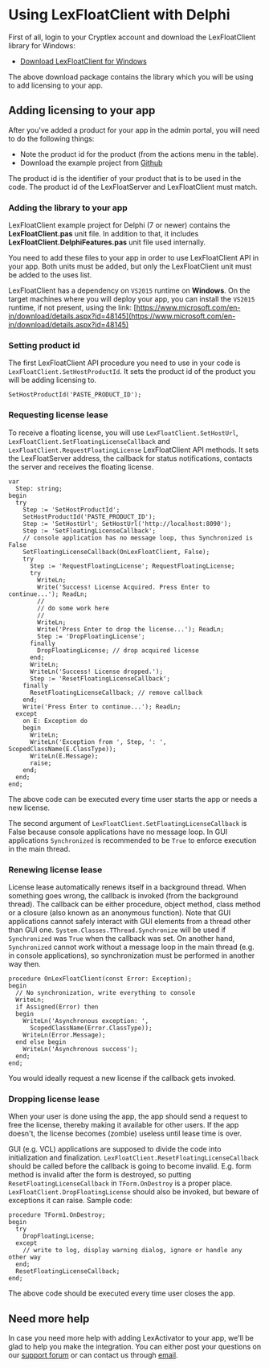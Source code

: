 # Using LexFloatClient with Delphi

First of all, login to your Cryptlex account and download the LexFloatClient library for Windows:

* [Download LexFloatClient for Windows](https://app.cryptlex.com/developer/sdk-downloads)

The above download package contains the library which you will be using to add licensing to your app.

## Adding licensing to your app

After you've added a product for your app in the admin portal, you will need to do the following things:

* Note the product id for the product (from the actions menu in the table).
* Download the example project from [Github](https://github.com/cryptlex/lexfloatclient-delphi)

The product id is the identifier of your product that is to be used in the code. The product id of the LexFloatServer and LexFloatClient must match.

### Adding the library to your app

LexFloatClient example project for Delphi (7 or newer) contains the **LexFloatClient.pas** unit file. In addition to that, it includes **LexFloatClient.DelphiFeatures.pas** unit file used internally.

You need to add these files to your app in order to use LexFloatClient API in your app. Both units must be added, but only the LexFloatClient unit must be added to the uses list.

LexFloatClient has a dependency on `VS2015` runtime on **Windows**. On the target machines where you will deploy your app, you can install the `VS2015` runtime, if not present, using the link: [https://www.microsoft.com/en-in/download/details.aspx?id=48145](https://www.microsoft.com/en-in/download/details.aspx?id=48145)

### Setting product id

The first LexFloatClient API procedure you need to use in your code is `LexFloatClient.SetHostProductId`. It sets the product id of the product you will be adding licensing to.

```
SetHostProductId('PASTE_PRODUCT_ID');
```

### Requesting license lease

To receive a floating license, you will use `LexFloatClient.SetHostUrl`, `LexFloatClient.SetFloatingLicenseCallback` and `LexFloatClient.RequestFloatingLicense` LexFloatClient API methods. It sets the LexFloatServer address, the callback for status notifications, contacts the server and receives the floating license.

```
var
  Step: string;
begin
  try
    Step := 'SetHostProductId';
    SetHostProductId('PASTE_PRODUCT_ID');
    Step := 'SetHostUrl'; SetHostUrl('http://localhost:8090');
    Step := 'SetFloatingLicenseCallback';
    // console application has no message loop, thus Synchronized is False
    SetFloatingLicenseCallback(OnLexFloatClient, False);
    try
      Step := 'RequestFloatingLicense'; RequestFloatingLicense;
      try
        WriteLn;
        Write('Success! License Acquired. Press Enter to continue...'); ReadLn;
        //
        // do some work here
        //
        WriteLn;
        Write('Press Enter to drop the license...'); ReadLn;
        Step := 'DropFloatingLicense';
      finally
        DropFloatingLicense; // drop acquired license
      end;
      WriteLn;
      WriteLn('Success! License dropped.');
      Step := 'ResetFloatingLicenseCallback';
    finally
      ResetFloatingLicenseCallback; // remove callback
    end;
    Write('Press Enter to continue...'); ReadLn;
  except
    on E: Exception do
    begin
      WriteLn;
      WriteLn('Exception from ', Step, ': ', ScopedClassName(E.ClassType));
      WriteLn(E.Message);
      raise;
    end;
  end;
end;
```

The above code can be executed every time user starts the app or needs a new license.

The second argument of `LexFloatClient.SetFloatingLicenseCallback` is False because console applications have no message loop. In GUI applications `Synchronized` is recommended to be `True` to enforce execution in the main thread.

### Renewing license lease

License lease automatically renews itself in a background thread. When something goes wrong, the callback is invoked (from the background thread). The callback can be either procedure, object method, class method or a closure (also known as an anonymous function). Note that GUI applications cannot safely interact with GUI elements from a thread other than GUI one. `System.Classes.TThread.Synchronize` will be used if `Synchronized` was `True` when the callback was set. On another hand, `Synchronized` cannot work without a message loop in the main thread (e.g. in console applications), so synchronization must be performed in another way then.

```
procedure OnLexFloatClient(const Error: Exception);
begin
  // No synchronization, write everything to console
  WriteLn;
  if Assigned(Error) then
  begin
    WriteLn('Asynchronous exception: ',
      ScopedClassName(Error.ClassType));
    WriteLn(Error.Message);
  end else begin
    WriteLn('Asynchronous success');
  end;
end;
```

You would ideally request a new license if the callback gets invoked.

### Dropping license lease

When your user is done using the app, the app should send a request to free the license, thereby making it available for other users. If the app doesn't, the license becomes (zombie) useless until lease time is over.

GUI (e.g. VCL) applications are supposed to divide the code into initialization and finalization. `LexFloatClient.ResetFloatingLicenseCallback` should be called before the callback is going to become invalid. E.g. form method is invalid after the form is destroyed, so putting `ResetFloatingLicenseCallback` in `TForm.OnDestroy` is a proper place. `LexFloatClient.DropFloatingLicense` should also be invoked, but beware of exceptions it can raise. Sample code:

```
procedure TForm1.OnDestroy;
begin
  try
    DropFloatingLicense;
  except
    // write to log, display warning dialog, ignore or handle any other way
  end;
  ResetFloatingLicenseCallback;
end;
```

The above code should be executed every time user closes the app.

## Need more help

In case you need more help with adding LexActivator to your app, we'll be glad to help you make the integration. You can either post your questions on our [support forum](https://forums.cryptlex.com) or can contact us through [email](mailto:support@cryptlex.com?Subject=Using%20LexFloatClient).
